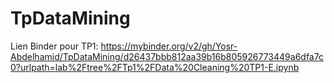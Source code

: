 # TpDataMining
Lien Binder pour TP1:
https://mybinder.org/v2/gh/Yosr-Abdelhamid/TpDataMining/d26437bbb812aa39b16b805926773449a6dfa7c0?urlpath=lab%2Ftree%2FTp1%2FData%20Cleaning%20TP1-E.ipynb
